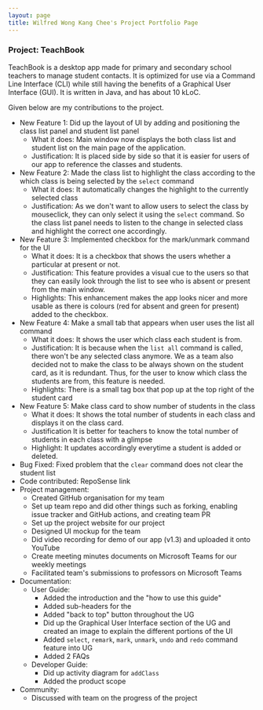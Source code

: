 ```yaml
---
layout: page
title: Wilfred Wong Kang Chee's Project Portfolio Page
---
```


### Project: TeachBook

TeachBook is a desktop app made for primary and secondary school teachers to manage student contacts. It is optimized for
use via a Command Line Interface (CLI) while still having the benefits of a Graphical User Interface (GUI). It is 
written in Java, and has about 10 kLoC.

Given below are my contributions to the project.

* New Feature 1: Did up the layout of UI by adding and positioning the class list panel and student list panel
  * What it does: Main window now displays the both class list and student list on the main page of the application.
  * Justification: It is placed side by side so that it is easier for users of our app to reference the classes and students.
* New Feature 2: Made the class list to highlight the class according to the which class is being selected by the `select` command
  * What it does: It automatically changes the highlight to the currently selected class
  * Justification: As we don't want to allow users to select the class by mouseclick, they can only select it using the `select` command. So the class list panel needs to listen to the change in selected class and highlight the correct one accordingly.
* New Feature 3: Implemented checkbox for the mark/unmark command for the UI
  * What it does: It is a checkbox that shows the users whether a particular at present or not.
  * Justification: This feature provides a visual cue to the users so that they can easily look through the list to see who is absent or present from the main window.
  * Highlights: This enhancement makes the app looks nicer and more usable as there is colours (red for absent and green for present) added to the checkbox.
* New Feature 4: Make a small tab that appears when user uses the list all command
  * What it does: It shows the user which class each student is from.
  * Justification: It is because when the `list all` command is called, there won't be any selected class anymore. We as a team also decided not to make the class to be always shown on the student card, as it is redundant. Thus, for the user to know which class the students are from, this feature is needed.
  * Highlights: There is a small tag box that pop up at the top right of the student card 
* New Feature 5: Make class card to show number of students in the class
  * What it does: It shows the total number of students in each class and displays it on the class card.
  * Justification It is better for teachers to know the total number of students in each class with a glimpse
  * Highlight: It updates accordingly everytime a student is added or deleted.
* Bug Fixed: Fixed problem that the `clear` command does not clear the student list
* Code contributed: RepoSense link
* Project management:
  * Created GitHub organisation for my team
  * Set up team repo and did other things such as forking, enabling issue tracker and GitHub actions, and creating team PR
  * Set up the project website for our project
  * Designed UI mockup for the team
  * Did video recording for demo of our app (v1.3) and uploaded it onto YouTube
  * Create meeting minutes documents on Microsoft Teams for our weekly meetings
  * Facilitated team's submissions to professors on Microsoft Teams
* Documentation:
  * User Guide:
    * Added the introduction and the "how to use this guide"
    * Added sub-headers for the 
    * Added "back to top" button throughout the UG
    * Did up the Graphical User Interface section of the UG and created an image to explain the different portions of the UI
    * Added `select`, `remark`, `mark`, `unmark`, `undo` and `redo` command feature into UG
    * Added 2 FAQs
  * Developer Guide:
    * Did up activity diagram for `addClass`
    * Added the product scope
* Community:
  * Discussed with team on the progress of the project

  
